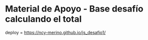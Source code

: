 # Material de Apoyo - Base desafío calculando el total

deploy = https://ncy-merino.github.io/js_desafio1/